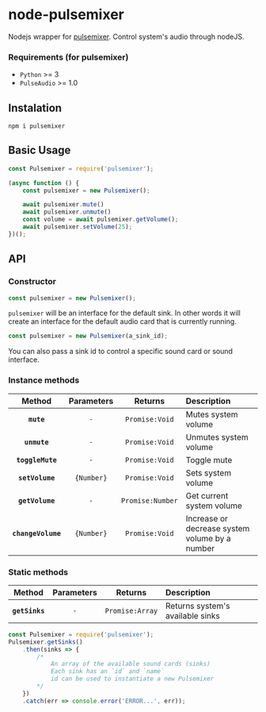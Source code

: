 # node-pulsemixer
Nodejs wrapper for [pulsemixer](https://github.com/GeorgeFilipkin/pulsemixer).
Control system's audio through nodeJS.

### Requirements (for pulsemixer)
- `Python` >= 3
- `PulseAudio` >= 1.0

## Instalation
`npm i pulsemixer`

## Basic Usage
```javascript
const Pulsemixer = require('pulsemixer');

(async function () {
    const pulsemixer = new Pulsemixer(); 

    await pulsemixer.mute()
    await pulsemixer.unmute()
    const volume = await pulsemixer.getVolume();
    await pulsemixer.setVolume(25);
})();
```
## API
### Constructor
```javascript
const pulsemixer = new Pulsemixer();
```
`pulsemixer` will be an interface for the default sink. In other words it will create an interface for the default audio card that is currently running.

```javascript
const pulsemixer = new Pulsemixer(a_sink_id);
```
You can also pass a sink id to control a specific sound card or sound interface.

### Instance methods
|Method|Parameters|Returns|Description|
|:--:|:--:|:-----:|:----------|
|**`mute`**|`-`|`Promise:Void`|Mutes system volume|
|**`unmute`**|`-`|`Promise:Void`|Unmutes system volume|
|**`toggleMute`**|`-`|`Promise:Void`|Toggle mute|
|**`setVolume`**|`{Number}`|`Promise:Void`|Sets system volume|
|**`getVolume`**|`-`|`Promise:Number`|Get current system volume|
|**`changeVolume`**|`{Number}`|`Promise:Void`|Increase or decrease system volume by a number|

### Static methods
Method|Parameters|Returns|Description|
|:--:|:--:|:-----:|:----------|
|**`getSinks`**|`-`|`Promise:Array`|Returns system's available sinks|
```javascript
const Pulsemixer = require('pulsemixer');
Pulsemixer.getSinks()
    .then(sinks => {
        /*
            An array of the available sound cards (sinks)
            Each sink has an `id` and `name`
            id can be used to instantiate a new Pulsemixer
        */
    })
    .catch(err => console.error('ERROR...', err));
```